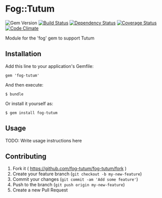 # Fog::Tutum

![Gem Version](https://badge.fury.io/rb/fog-tutum.svg) [![Build Status](https://travis-ci.org/fog/fog-tutum.svg?branch=master)](https://travis-ci.org/fog/fog-tutum) [![Dependency Status](https://gemnasium.com/fog/fog-tutum.svg)](https://gemnasium.com/fog/fog-tutum) [![Coverage Status](https://img.shields.io/coveralls/fog/fog-tutum.svg)](https://coveralls.io/r/fog/fog-tutum?branch=master) [![Code Climate](https://codeclimate.com/github/fog/fog-tutum.png)](https://codeclimate.com/github/fog/fog-tutum)

Module for the 'fog' gem to support Tutum

## Installation

Add this line to your application's Gemfile:

    gem 'fog-tutum'

And then execute:

    $ bundle

Or install it yourself as:

    $ gem install fog-tutum

## Usage

TODO: Write usage instructions here

## Contributing

1. Fork it ( https://github.com/fog-tutum/fog-tutum/fork )
2. Create your feature branch (`git checkout -b my-new-feature`)
3. Commit your changes (`git commit -am 'Add some feature'`)
4. Push to the branch (`git push origin my-new-feature`)
5. Create a new Pull Request
